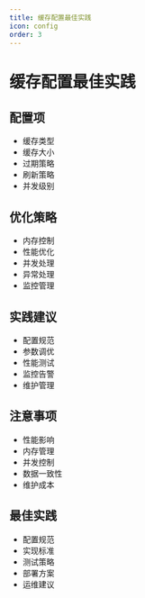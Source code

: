 ```yaml
---
title: 缓存配置最佳实践
icon: config
order: 3
---
```


# 缓存配置最佳实践

## 配置项
- 缓存类型
- 缓存大小
- 过期策略
- 刷新策略
- 并发级别

## 优化策略
- 内存控制
- 性能优化
- 并发处理
- 异常处理
- 监控管理

## 实践建议
- 配置规范
- 参数调优
- 性能测试
- 监控告警
- 维护管理

## 注意事项
- 性能影响
- 内存管理
- 并发控制
- 数据一致性
- 维护成本

## 最佳实践
- 配置规范
- 实现标准
- 测试策略
- 部署方案
- 运维建议
